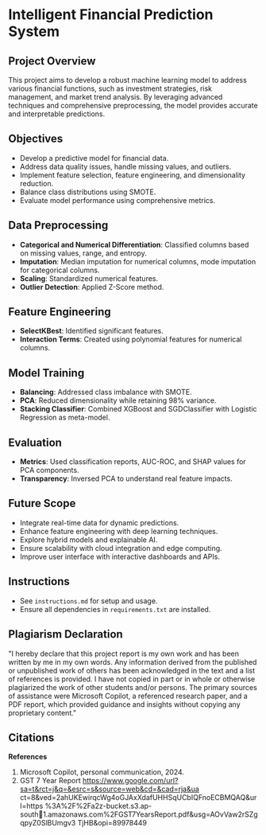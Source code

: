 # Intelligent Financial Prediction System

## Project Overview
This project aims to develop a robust machine learning model to address various financial functions, such as investment strategies, risk management, and market trend analysis. By leveraging advanced techniques and comprehensive preprocessing, the model provides accurate and interpretable predictions.

## Objectives
- Develop a predictive model for financial data.
- Address data quality issues, handle missing values, and outliers.
- Implement feature selection, feature engineering, and dimensionality reduction.
- Balance class distributions using SMOTE.
- Evaluate model performance using comprehensive metrics.

## Data Preprocessing
- **Categorical and Numerical Differentiation**: Classified columns based on missing values, range, and entropy.
- **Imputation**: Median imputation for numerical columns, mode imputation for categorical columns.
- **Scaling**: Standardized numerical features.
- **Outlier Detection**: Applied Z-Score method.

## Feature Engineering
- **SelectKBest**: Identified significant features.
- **Interaction Terms**: Created using polynomial features for numerical columns.

## Model Training
- **Balancing**: Addressed class imbalance with SMOTE.
- **PCA**: Reduced dimensionality while retaining 98% variance.
- **Stacking Classifier**: Combined XGBoost and SGDClassifier with Logistic Regression as meta-model.

## Evaluation
- **Metrics**: Used classification reports, AUC-ROC, and SHAP values for PCA components.
- **Transparency**: Inversed PCA to understand real feature impacts.

## Future Scope
- Integrate real-time data for dynamic predictions.
- Enhance feature engineering with deep learning techniques.
- Explore hybrid models and explainable AI.
- Ensure scalability with cloud integration and edge computing.
- Improve user interface with interactive dashboards and APIs.

## Instructions
- See `instructions.md` for setup and usage.
- Ensure all dependencies in `requirements.txt` are installed.

## Plagiarism Declaration
"I hereby declare that this project report is my own work and has been written by me in my own words. Any information derived from the published or unpublished work of others has been acknowledged in the text and a list of references is provided. I have not copied in part or in whole or otherwise plagiarized the work of other students and/or persons. The primary sources of assistance were Microsoft Copilot, a referenced research paper, and a PDF report, which provided guidance and insights without copying any proprietary content."

## Citations
**References**
1. Microsoft Copilot, personal communication, 2024.
2. GST 7 Year Report 
https://www.google.com/url?sa=t&rct=j&q=&esrc=s&source=web&cd=&cad=rja&ua
ct=8&ved=2ahUKEwirqcWg4oGJAxXdafUHHSqUCbIQFnoECBMQAQ&url=https
%3A%2F%2Fa2z-bucket.s3.ap-south1.amazonaws.com%2FGST7YearsReport.pdf&usg=AOvVaw2rSZgqpyZ0SlBUmgv3
TjHB&opi=89978449

